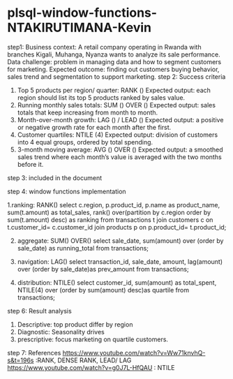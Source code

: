 # plsql-window-functions-NTAKIRUTIMANA-Kevin
step1: 
Business context: A retail company operating in Rwanda with branches Kigali, Muhanga, Nyanza wants to analyze its sale performance.
Data challenge: problem in managing data and how to segment customers for marketing.
Expected outcome: finding out customers buying behavior, sales trend and segmentation to support marketing.
step 2:  Success criteria
1.	Top 5 products per region/ quarter: RANK ()
Expected output: each region should list its top 5 products ranked by sales value.
2.	Running monthly sales totals: SUM () OVER ()
Expected output: sales totals that keep increasing from month to month.
3.	Month-over-month growth: LAG () / LEAD ()
Expected output: a positive or negative growth rate for each month after the first.
4.	Customer quartiles: NTILE (4)
Expected output: division of customers into 4 equal groups, ordered by total spending.
5.	3-month moving average: AVG () OVER ()
Expected output: a smoothed sales trend where each month’s value is averaged with the two months before it. 

step 3: included in the document


step 4: window functions implementation

1.ranking: RANK()
select c.region, p.product_id, p.name as product_name, sum(t.amount) as total_sales, rank() over(partition by c.region order by sum(t.amount) desc) as ranking from transactions t join customers c on t.customer_id= c.customer_id join products p on p.product_id= t.product_id;

2. aggregate: SUM() OVER()
select sale_date, sum(amount) over (order by sale_date) as running_total from transactions;

3. navigation: LAG()
select transaction_id, sale_date, amount, lag(amount) over (order by sale_date)as prev_amount from transactions;

4. distribution: NTILE()
select customer_id, sum(amount) as total_spent, NTILE(4) over (order by sum(amount) desc)as quartile from transactions;


step 6: Result analysis 
1. Descriptive: top product differ by region
2. Diagnostic: Seasonality drives
3. prescriptive: focus marketing on quartile customers.

step 7: References
https://www.youtube.com/watch?v=Ww71knvhQ-s&t=196s :RANK, DENSE RANK, LEAD/ LAG
https://www.youtube.com/watch?v=g0J7L-HfQAU : NTILE
